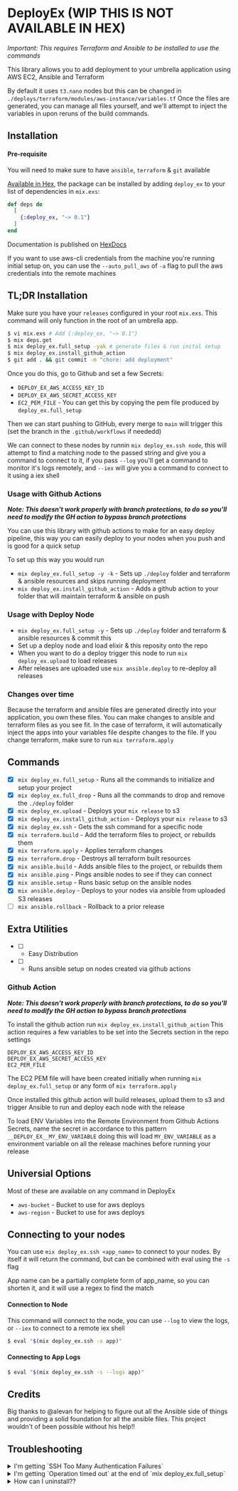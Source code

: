 # DeployEx (WIP THIS IS NOT AVAILABLE IN HEX)
*Important: This requires Terraform and Ansible to be installed to use the commands*

This library allows you to add deployment to your umbrella application using AWS EC2, Ansible and Terraform

By default it uses `t3.nano` nodes but this can be changed in `./deploys/terraform/modules/aws-instance/variables.tf`
Once the files are generated, you can manage all files yourself, and we'll attempt to inject the variables in upon
reruns of the build commands.

## Installation

#### Pre-requisite
You will need to make sure to have `ansible`, `terraform` & `git` available

[Available in Hex](https://hex.pm/deploy_ex), the package can be installed
by adding `deploy_ex` to your list of dependencies in `mix.exs`:

```elixir
def deps do
  [
    {:deploy_ex, "~> 0.1"}
  ]
end
```

Documentation is published on [HexDocs](https://hexdocs.pm/deploy_ex)

If you want to use aws-cli credentials from the machine you're running initial setup on,
you can use the `--auto_pull_aws` of `-a` flag to pull the aws credentials into the
remote machines

## TL;DR Installation
Make sure you have your `releases` configured in your root `mix.exs`. This command will only
function in the root of an umbrella app.
```bash
$ vi mix.exs # Add {:deploy_ex, "~> 0.1"}
$ mix deps.get
$ mix deploy_ex.full_setup -yak # generate files & run inital setup
$ mix deploy_ex.install_github_action
$ git add . && git commit -m "chore: add deployment"
```
Once you do this, go to Github and set a few Secrets:

- `DEPLOY_EX_AWS_ACCESS_KEY_ID`
- `DEPLOY_EX_AWS_SECRET_ACCESS_KEY`
- `EC2_PEM_FILE` - You can get this by copying the pem file produced by `deploy_ex.full_setup`

Then we can start pushing to GitHub, every merge to `main` will trigger this
(set the branch in the `.github/workflows` if neededd)

We can connect to these nodes by runnin `mix deploy_ex.ssh node`, this will attempt to find a matching
node to the passed string and give you a command to connect to it, if you pass `--log` you'll get a command
to monitor it's logs remotely, and `--iex` will give you a command to connect to it using a iex shell

### Usage with Github Actions
***Note: This doesn't work properly with branch protections, to do
so you'll need to modify the GH action to bypass branch protections***

You can use this library with github actions to make for an easy deploy
pipeline, this way you can easily deploy to your nodes when you push
and is good for a quick setup

To set up this way you would run
- `mix deploy_ex.full_setup -y -k` - Sets up `./deploy` folder and terraform & ansible resources and skips running deployment
- `mix deploy_ex.install_github_action` - Adds a github action to your folder that will maintain terraform & ansible on push

### Usage with Deploy Node
- `mix deploy_ex.full_setup -y` - Sets up `./deploy` folder and terraform & ansible resources & commit this
- Set up a deploy node and load elixir & this reposity onto the repo
- When you want to do a deploy trigger this node to run `mix deploy_ex.upload` to load releases
- After releases are uploaded use `mix ansible.deploy` to re-deploy all releases


### Changes over time
Because the terraform and ansible files are generated directly into your application, you own these files.
You can make changes to ansible and terraform files as you see fit. In the case of terraform, it will automatically
inject the apps into your variables file despite changes to the file. If you change terraform, make sure to run `mix terraform.apply`


## Commands
- [x] `mix deploy_ex.full_setup` - Runs all the commands to initialize and setup your project
- [x] `mix deploy_ex.full_drop` - Runs all the commands to drop and remove the `./deploy` folder
- [x] `mix deploy_ex.upload` - Deploys your `mix release` to s3
- [x] `mix deploy_ex.install_github_action` - Deploys your `mix release` to s3
- [x] `mix deploy_ex.ssh` - Gets the ssh command for a specific node
- [x] `mix terraform.build` - Add the terraform files to project, or rebuilds them
- [x] `mix terraform.apply` - Applies terraform changes
- [x] `mix terraform.drop` - Destroys all terraform built resources
- [x] `mix ansible.build` - Adds ansible files to the project, or rebuilds them
- [x] `mix ansible.ping` - Pings ansible nodes to see if they can connect
- [x] `mix ansible.setup` - Runs basic setup on the ansible nodes
- [x] `mix ansible.deploy` - Deploys to your nodes via ansible from uploaded S3 releases
- [ ] `mix ansible.rollback` - Rollback to a prior release

## Extra Utilities
- [ ] - Easy Distribution
- [ ] - Runs ansible setup on nodes created via github actions

### Github Action
***Note: This doesn't work properly with branch protections, to do
so you'll need to modify the GH action to bypass branch protections***

To install the github action run `mix deploy_ex.install_github_action`
This action requires a few variables to be set into the Secrets section in the repo settings

```
DEPLOY_EX_AWS_ACCESS_KEY_ID
DEPLOY_EX_AWS_SECRET_ACCESS_KEY
EC2_PEM_FILE
```

The EC2 PEM file will have been created initially when running `mix deploy_ex.full_setup`
or any form of `mix terraform.apply`

Once installed this github action will build releases, upload them to s3 and trigger
Ansible to run and deploy each node with the release

To load ENV Variables into the Remote Environment from Github Actions Secrets, name the secret
in accordance to this pattern `__DEPLOY_EX__MY_ENV_VARIABLE` doing this will load `MY_ENV_VARIABLE`
as a environment variable on all the release machines before running your release

## Universial Options
Most of these are available on any command in DeployEx
- `aws-bucket` - Bucket to use for aws deploys
- `aws-region` - Bucket to use for aws deploys

## Connecting to your nodes
You can use `mix deploy_ex.ssh <app_name>` to connect to your nodes. By itself it will return the command, but can be
combined with eval using the `-s` flag

App name can be a partially complete form of app_name, so you can shorten it, and it will use a regex to find the match

#### Connection to Node
This command will connect to the node, you can use `--log` to view the logs, or `--iex` to connect to a remote iex shell

```bash
$ eval "$(mix deploy_ex.ssh -s app)"
```

#### Connecting to App Logs
```bash
$ eval "$(mix deploy_ex.ssh -s --logs app)"
```


## Credits
Big thanks to @alevan for helping to figure out all the Ansible side of things and
providing a solid foundation for all the ansible files. This project wouldn't of been
possible without his help!!

## Troubleshooting

<details>
  <summary>I'm getting `SSH Too Many Authentication Failures`</summary>

  You can add `IdentitiesOnly=yes` to your `~/.ssh/config` `*` setting to clear that up.
  See [here for more details](https://www.tecmint.com/fix-ssh-too-many-authentication-failures-error/)

</details>

<details>
  <summary>I'm getting `Operation timed out` at the end of `mix deploy_ex.full_setup`</summary>

  Sometimes it takes longer to setup the nodes, please just retry `mix ansible.ping` in a few minutes

</details>

<details>
  <summary>How can I uninstall??</summary>

  It's pretty easy, just run `mix deploy_ex.full_drop`, you can even add a `-y` to auto confirm
  any destructive actions. This will remove all built resources in AWS and delete the ./deploy folder
  from your application

</details>

